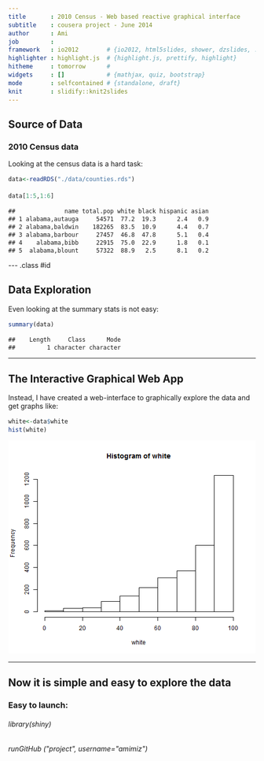 ```yaml
---
title       : 2010 Census - Web based reactive graphical interface
subtitle    : cousera project - June 2014
author      : Ami
job         : 
framework   : io2012        # {io2012, html5slides, shower, dzslides, ...}
highlighter : highlight.js  # {highlight.js, prettify, highlight}
hitheme     : tomorrow      # 
widgets     : []            # {mathjax, quiz, bootstrap}
mode        : selfcontained # {standalone, draft}
knit        : slidify::knit2slides
---
```

## Source of Data 

### 2010 Census data

Looking at the census data is a hard task:

```r
data<-readRDS("./data/counties.rds")

data[1:5,1:6]
```

```
##              name total.pop white black hispanic asian
## 1 alabama,autauga     54571  77.2  19.3      2.4   0.9
## 2 alabama,baldwin    182265  83.5  10.9      4.4   0.7
## 3 alabama,barbour     27457  46.8  47.8      5.1   0.4
## 4    alabama,bibb     22915  75.0  22.9      1.8   0.1
## 5  alabama,blount     57322  88.9   2.5      8.1   0.2
```

--- .class #id 

## Data Exploration

Even looking at the summary stats is not easy:


```r
summary(data)
```

```
##    Length     Class      Mode 
##         1 character character
```

---

## The Interactive Graphical Web App

Instead, I have created a web-interface to graphically explore the data and get graphs like:


```r
white<-data$white
hist(white)
```

![plot of chunk unnamed-chunk-3](assets/fig/unnamed-chunk-3.png) 

---

## Now it is simple and easy to explore the data


### Easy to launch:

###### library(shiny)
###### runGitHub ("project", username="amimiz")


